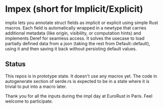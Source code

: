 # Impex (short for Implicit/Explicit)

implix lets you annotate struct fields as implicit or explicit using simple Rust macros.
Each field is automatically wrapped in a newtype that carries additional metadata (like origin, visibility, or computation hints) and implements Deref for seamless access.
It solves the usecase to load partially defined data from a json (taking the rest from Default::default), using it and then saving it back without persisting default values.


## Status
This repos is in prototype state. It doesn't use any macros yet. The code in autogenerate section of serde.rs is expected to be in a state where it is trivial to put into a macro later.

Thank you for all the inputs during the impl day at EuroRust in Paris. Feel welcome to participate.
